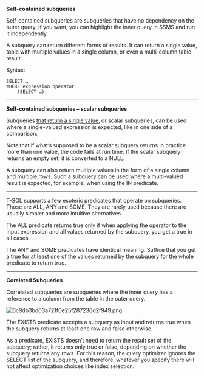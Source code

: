**Self-contained subqueries**

Self-contained subqueries are subqueries that have no dependency on the outer query.
If you want, you can highlight the inner query in SSMS and run it independently.

A subquery can return different forms of results. It can return a single value,
table with multiple values in a single column, or even a multi-column table result.

Syntax:

```T-SQL
SELECT …
WHERE expression operator
    (SELECT …);
```

* * *

**Self-contained subqueries – scalar subqueries**

Subqueries <u>that return a single value</u>, or scalar subqueries, can be used where a single-valued expression is expected, like in one side of a comparison.

Note that if what’s supposed to be a scalar subquery returns in practice more than one value, the code fails at run time.
If the scalar subquery returns an empty set, it is converted to a NULL.

A subquery can also return multiple values in the form of a single column and multiple rows.
Such a subquery can be used where a multi-valued result is expected, for example, when using the IN predicate.

* * *

T-SQL supports a few esoteric predicates that operate on subqueries. Those are ALL, ANY and SOME.
They are rarely used because there are usually simpler and more intuitive alternatives.

The ALL predicate returns true only if when applying the operator to the input expression and all values returned by the subquery, you get a true in all cases.

The ANY and SOME predicates have identical meaning. Suffice that you get a true for at least one of the values returned by the subquery for the whole predicate to return true.

* * *

**Corelated Subqueries**

Correlated subqueries are subqueries where the inner query has a reference to a column from the table in the outer query.

![6c9db3bd03a721f0e25f287236d2f949.png](../../../_resources/6c9db3bd03a721f0e25f287236d2f949.png)

The EXISTS predicate accepts a subquery as input and returns true when the subquery returns at least one row and false otherwise.

As a predicate, EXISTS doesn’t need to return the result set of the subquery; rather, it returns only true or false, depending on whether the subquery returns any rows. For this reason, the query optimizer ignores the SELECT list of the subquery, and therefore, whatever you specify there will not affect optimization choices like index selection.

